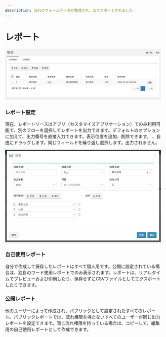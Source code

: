 ```yaml
---
description: 流れのフォームデータが整理され、エクスポートされました
---
```


# レポート



![](../.gitbook/assets/tu-pian-%20%2841%29.png)

### レポート設定

現在、レポートソースはアプリ（カスタマイズアプリケーション）でのみ利用可能で、別のフローを選択してレポートを出力できます。デフォルトのオプションに加えて、出力番号を直接入力できます。表示位置を追加、削除できます。 、自由にドラッグします。同じフィールドを繰り返し選択します。出力されません。

![](../.gitbook/assets/report%20%281%29.png)

### 自己使用レポート

自分で作成して保存したレポートはすべて個人用です。公開に設定されている場合は、独自のワード使用レポートでのみ表示されます。レポートは、リアルタイムでプレビューおよび印刷したり、保存せずにCSVファイルとしてエクスポートしたりできます。

### 公開レポート

他のユーザーによって作成され、パブリックとして設定されたすべてのレポート。パブリックレポートでは、流れ権限を持たないすべてのユーザーが同じ出力レポートを設定できます。同じ流れ権限を持っている場合は、コピーして、編集用の自己使用レポートとして作成できます。

